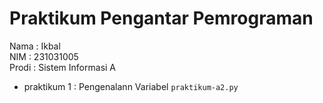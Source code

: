 # Praktikum Pengantar Pemrograman
<div> Nama : Ikbal </div>
<div> NIM : 231031005 </div>
<div> Prodi : Sistem Informasi A </div>

* praktikum 1 : Pengenalann Variabel `praktikum-a2.py` 
